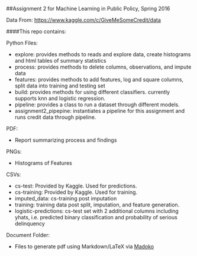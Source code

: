 
##Assignment 2 for Machine Learning in Public Policy, Spring 2016

Data From: https://www.kaggle.com/c/GiveMeSomeCredit/data

####This repo contains:

Python Files:

* explore: provides methods to reads and explore data, create histograms and html tables of summary statistics
* process: provides methods to delete columns, observations, and impute data 
* features: provides methods to add features, log and square columns, split data into training and testing set
* build:  provides methods for using different classifiers. currently supports knn and logistic regression.
* pipeline: provides a class to run a dataset through different models.
* assignment2_pipepine: instantiates a pipeline for this assignment and runs credit data through pipeline.

PDF:
* Report summarizing process and findings

PNGs: 
* Histograms of Features

CSVs:
* cs-test: Provided by Kaggle. Used for predictions.
* cs-training: Provided by Kaggle. Used for training.
* imputed_data: cs-training post imputation
* training: training data post split, imputation, and feature generation.
* logistic-predictions: cs-test set with 2 additional columns including yhats, i.e. predicted binary classification and probability of serious delinquency


Document Folder:
* Files to generate pdf using Markdown/LaTeX via [Madoko](https://www.madoko.net/editor.html)

